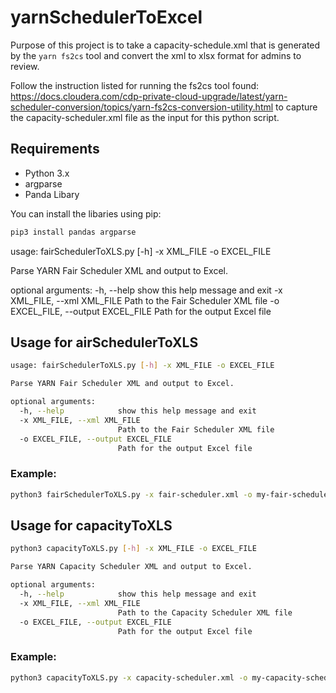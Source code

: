 # yarnSchedulerToExcel

Purpose of this project is to take a capacity-schedule.xml that is generated by the `yarn fs2cs` tool and convert the xml to xlsx format for admins to review. 

Follow the instruction listed for running the fs2cs tool found: https://docs.cloudera.com/cdp-private-cloud-upgrade/latest/yarn-scheduler-conversion/topics/yarn-fs2cs-conversion-utility.html to capture the capacity-scheduler.xml file as the input for this python script.

## Requirements

- Python 3.x
- argparse 
- Panda Libary

You can install the libaries using pip:

```bash
pip3 install pandas argparse
```

usage: fairSchedulerToXLS.py [-h] -x XML_FILE -o EXCEL_FILE

Parse YARN Fair Scheduler XML and output to Excel.

optional arguments:
  -h, --help            show this help message and exit
  -x XML_FILE, --xml XML_FILE
                        Path to the Fair Scheduler XML file
  -o EXCEL_FILE, --output EXCEL_FILE
                        Path for the output Excel file

## Usage for airSchedulerToXLS

```bash
usage: fairSchedulerToXLS.py [-h] -x XML_FILE -o EXCEL_FILE

Parse YARN Fair Scheduler XML and output to Excel.

optional arguments:
  -h, --help            show this help message and exit
  -x XML_FILE, --xml XML_FILE
                        Path to the Fair Scheduler XML file
  -o EXCEL_FILE, --output EXCEL_FILE
                        Path for the output Excel file
```

### Example: 

```bash
python3 fairSchedulerToXLS.py -x fair-scheduler.xml -o my-fair-scheduler.xlsx
```


## Usage for capacityToXLS

```bash
python3 capacityToXLS.py [-h] -x XML_FILE -o EXCEL_FILE

Parse YARN Capacity Scheduler XML and output to Excel.

optional arguments:
  -h, --help            show this help message and exit
  -x XML_FILE, --xml XML_FILE
                        Path to the Capacity Scheduler XML file
  -o EXCEL_FILE, --output EXCEL_FILE
                        Path for the output Excel file
```
### Example: 

```bash
python3 capacityToXLS.py -x capacity-scheduler.xml -o my-capacity-scheduler.xlsx
```





